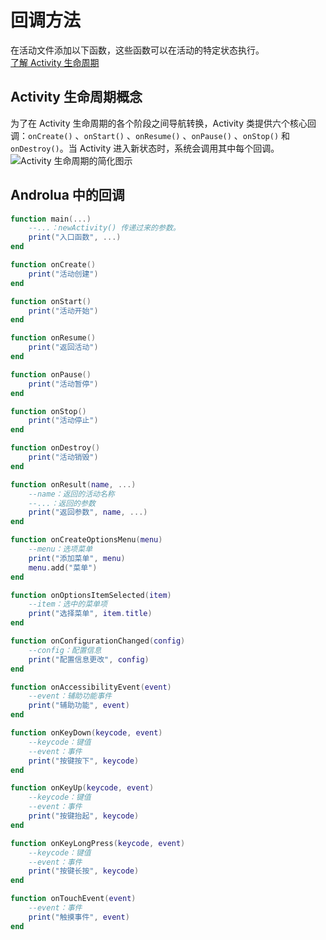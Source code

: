 # 回调方法
在活动文件添加以下函数，这些函数可以在活动的特定状态执行。 <br>
[了解 Activity 生命周期](https://developer.android.google.cn/guide/components/activities/activity-lifecycle?hl=zh_cn)

## Activity 生命周期概念
为了在 Activity 生命周期的各个阶段之间导航转换，Activity 类提供六个核心回调：`onCreate()` 、`onStart()` 、`onResume()` 、`onPause()` 、`onStop()` 和 `onDestroy()`。当 Activity 进入新状态时，系统会调用其中每个回调。 <br>
![Activity 生命周期的简化图示](https://developer.android.google.cn/guide/components/images/activity_lifecycle.png?hl=zh-cn)

## Androlua 中的回调
``` lua
function main(...)
    --...：newActivity() 传递过来的参数。
    print("入口函数", ...)
end

function onCreate()
    print("活动创建")
end

function onStart()
    print("活动开始")
end

function onResume()
    print("返回活动")
end

function onPause()
    print("活动暂停")
end

function onStop()
    print("活动停止")
end

function onDestroy()
    print("活动销毁")
end

function onResult(name, ...)
    --name：返回的活动名称
    --...：返回的参数
    print("返回参数", name, ...)
end

function onCreateOptionsMenu(menu)
    --menu：选项菜单
    print("添加菜单", menu)
    menu.add("菜单")
end

function onOptionsItemSelected(item)
    --item：选中的菜单项
    print("选择菜单", item.title)
end

function onConfigurationChanged(config)
    --config：配置信息
    print("配置信息更改", config)
end

function onAccessibilityEvent(event)
    --event：辅助功能事件
    print("辅助功能", event)
end

function onKeyDown(keycode, event)
    --keycode：键值
    --event：事件
    print("按键按下", keycode)
end

function onKeyUp(keycode, event)
    --keycode：键值
    --event：事件
    print("按键抬起", keycode)
end

function onKeyLongPress(keycode, event)
    --keycode：键值
    --event：事件
    print("按键长按", keycode)
end

function onTouchEvent(event)
    --event：事件
    print("触摸事件", event)
end
```